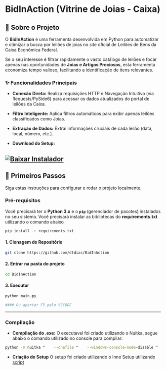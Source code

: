 # BidInAction (Vitrine de Joias - Caixa) 
## 🎯 Sobre o Projeto

O **BidInAction** é uma ferramenta desenvolvida em Python para automatizar e otimizar a busca por leilões de joias no site oficial de Leilões de Bens da Caixa Econômica Federal.

Se o seu interesse é filtrar rapidamente o vasto catálogo de leilões e focar apenas nas oportunidades de **Joias e Artigos Preciosos**, esta ferramenta economiza tempo valioso, facilitando a identificação de itens relevantes.

### ✨ Funcionalidades Principais

* **Conexão Direta:** Realiza requisições HTTP e Navegação Intuitiva (via Requests/PySide6) para acessar os dados atualizados do portal de leilões da Caixa.
* **Filtro Inteligente:** Aplica filtros automáticos para exibir apenas leilões classificados como Joias.
* **Extração de Dados:** Extrai informações cruciais de cada leilão (data, local, número, etc.).

* **Download do Setup:**

[![Baixar Instalador](https://img.shields.io/badge/Download-Instalador_v1.0.0-blue?style=for-the-badge&logo=windows)](https://drive.google.com/file/d/1DWoghRX0SprMguCYPH4KUUejwB9JQ8KX/view?usp=sharing)
---

## 🚀 Primeiros Passos

Siga estas instruções para configurar e rodar o projeto localmente.

### Pré-requisitos

Você precisará ter o **Python 3.x** e o **`pip`** (gerenciador de pacotes) instalados no seu sistema.
Você precisará instalar as bibliotecas do **requirements.txt** utilizando o comando abaixo
```bash 
pip install -r requirements.txt
```

#### 1. Clonagem do Repositório

```bash
git clone https://github.com/dtdias/BidInAction
```
#### 2. Entrar na pasta do projeto
```bash
cd BidInAction
```
#### 3. Executar 
```bash
python main.py

#### Ou apertar F5 pelo VSCODE
```
---
### Compilação

* **Compilação do .exe:**
O executavel foi criado utilizando o Nuitka, segue abaixo o comando utilizado no console para compilar:
```bash
python -m nuitka ^    --onefile ^    --windows-console-mode=disable ^    --msvc=latest ^    --enable-plugin=pyside6 ^    --output-filename="Vitrine de Joias - Caixa.exe" ^    --windows-icon-from-ico=icon/caixa-logo.ico ^    --windows-product-name="Vitrine de Joias - Caixa" ^    --windows-company-name="Sua Empresa" ^    --windows-file-version="1.0.0.0" ^    --windows-product-version="1.0.0.0" ^    --windows-file-description="Vitrine de Joias - Caixa" ^    --include-data-file=icon/caixa-logo.ico=icon/caixa-logo.ico ^    --include-data-file=assets/logo_vitrine_de_joias.png=assets/logo_vitrine_de_joias.png ^    main.py
```
* **Criação do Setup**
O setup foi criado utilizando o Inno Setup utilizando [script](script-inno-setup/script-vitrine-caixa.iss)
